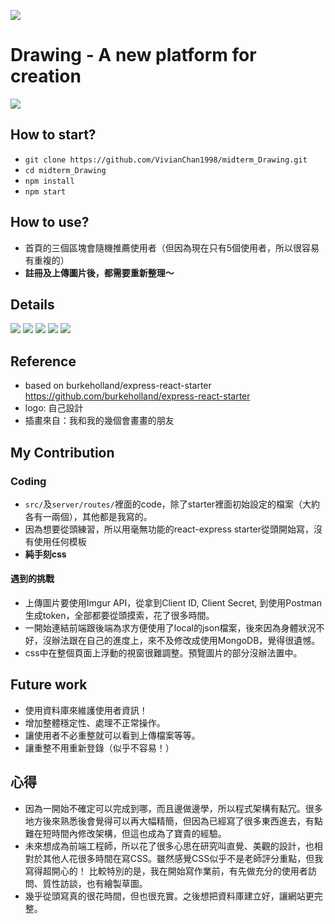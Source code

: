 
![](https://i.imgur.com/WeSgCDS.png)
# Drawing - A new platform for creation
![](https://i.imgur.com/HeULyYo.png)
## How to start?
- `git clone https://github.com/VivianChan1998/midterm_Drawing.git`
- `cd midterm_Drawing`
- `npm install`
- `npm start`

## How to use?
- 首頁的三個區塊會隨機推薦使用者（但因為現在只有5個使用者，所以很容易有重複的）
- <b>註冊及上傳圖片後，都需要重新整理～</b>

## Details
![](https://i.imgur.com/aaMSjKO.png)
![](https://i.imgur.com/iswEgXN.png)
![](https://i.imgur.com/25P31Y0.png)
![](https://i.imgur.com/mh3j27N.png)
![](https://i.imgur.com/kxK0d67.png)

## Reference

- based on burkeholland/express-react-starter
https://github.com/burkeholland/express-react-starter
- logo: 自己設計
- 插畫來自：我和我的幾個會畫畫的朋友

## My Contribution
### Coding
- `src/`及`server/routes/`裡面的code，除了starter裡面初始設定的檔案（大約各有一兩個），其他都是我寫的。
- 因為想要從頭練習，所以用毫無功能的react-express starter從頭開始寫，沒有使用任何模板
- <b>純手刻css</b>

#### 遇到的挑戰
- 上傳圖片要使用Imgur API，從拿到Client ID, Client Secret, 到使用Postman生成token，全部都要從頭摸索，花了很多時間。
- 一開始連結前端跟後端為求方便使用了local的json檔案，後來因為身體狀況不好，沒辦法跟在自己的進度上，來不及修改成使用MongoDB，覺得很遺憾。
- css中在整個頁面上浮動的視窗很難調整。預覽圖片的部分沒辦法置中。


## Future work
- 使用資料庫來維護使用者資訊！
- 增加整體穩定性、處理不正常操作。
- 讓使用者不必重整就可以看到上傳檔案等等。
- 讓重整不用重新登錄（似乎不容易！）

## 心得
- 因為一開始不確定可以完成到哪，而且邊做邊學，所以程式架構有點冗。很多地方後來熟悉後會覺得可以再大幅精簡，但因為已經寫了很多東西進去，有點難在短時間內修改架構，但這也成為了寶貴的經驗。
- 未來想成為前端工程師，所以花了很多心思在研究叫直覺、美觀的設計，也相對於其他人花很多時間在寫CSS。雖然感覺CSS似乎不是老師評分重點，但我寫得超開心的！
比較特別的是，我在開始寫作業前，有先做充分的使用者訪問、質性訪談，也有繪製草圖。
- 幾乎從頭寫真的很花時間，但也很充實。之後想把資料庫建立好，讓網站更完整。